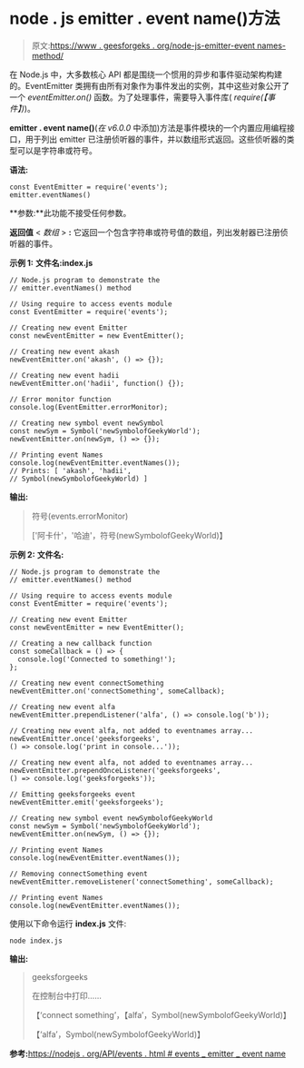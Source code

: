 # node . js emitter . event name()方法

> 原文:[https://www . geesforgeks . org/node-js-emitter-event names-method/](https://www.geeksforgeeks.org/node-js-emitter-eventnames-method/)

在 Node.js 中，大多数核心 API 都是围绕一个惯用的异步和事件驱动架构构建的。EventEmitter 类拥有由所有对象作为事件发出的实例，其中这些对象公开了一个 *eventEmitter.on()* 函数。为了处理事件，需要导入事件库( *require(【事件】)*)。

**emitter . event name()**(*在 v6.0.0* 中添加)方法是事件模块的一个内置应用编程接口，用于列出 emitter 已注册侦听器的事件，并以数组形式返回。这些侦听器的类型可以是字符串或符号。

**语法:**

```
const EventEmitter = require('events');
emitter.eventNames()
```

**参数:**此功能不接受任何参数。

**返回值** < *数组* > **:** 它返回一个包含字符串或符号值的数组，列出发射器已注册侦听器的事件。

**示例 1:** **文件名:index.js**

```
// Node.js program to demonstrate the 
// emitter.eventNames() method 

// Using require to access events module 
const EventEmitter = require('events');

// Creating new event Emitter
const newEventEmitter = new EventEmitter();

// Creating new event akash
newEventEmitter.on('akash', () => {});

// Creating new event hadii
newEventEmitter.on('hadii', function() {});

// Error monitor function
console.log(EventEmitter.errorMonitor);

// Creating new symbol event newSymbol
const newSym = Symbol('newSymbolofGeekyWorld');
newEventEmitter.on(newSym, () => {});

// Printing event Names
console.log(newEventEmitter.eventNames());
// Prints: [ 'akash', 'hadii', 
// Symbol(newSymbolofGeekyWorld) ]
```

**输出:**

> 符号(events.errorMonitor)
> 
> ['阿卡什'，'哈迪'，符号(newSymbolofGeekyWorld)】

**示例 2:** **文件名:**

```
// Node.js program to demonstrate the 
// emitter.eventNames() method 

// Using require to access events module 
const EventEmitter = require('events');

// Creating new event Emitter
const newEventEmitter = new EventEmitter();

// Creating a new callback function 
const someCallback = () => {
  console.log('Connected to something!');
};

// Creating new event connectSomething
newEventEmitter.on('connectSomething', someCallback);

// Creating new event alfa
newEventEmitter.prependListener('alfa', () => console.log('b'));

// Creating new event alfa, not added to eventnames array...
newEventEmitter.once('geeksforgeeks', 
() => console.log('print in console...'));

// Creating new event alfa, not added to eventnames array...
newEventEmitter.prependOnceListener('geeksforgeeks', 
() => console.log('geeksforgeeks'));

// Emitting geeksforgeeks event
newEventEmitter.emit('geeksforgeeks');

// Creating new symbol event newSymbolofGeekyWorld
const newSym = Symbol('newSymbolofGeekyWorld');
newEventEmitter.on(newSym, () => {});

// Printing event Names
console.log(newEventEmitter.eventNames());

// Removing connectSomething event
newEventEmitter.removeListener('connectSomething', someCallback);

// Printing event Names
console.log(newEventEmitter.eventNames());
```

使用以下命令运行 **index.js** 文件:

```
node index.js
```

**输出:**

> geeksforgeeks
> 
> 在控制台中打印……
> 
> 【‘connect something’，【alfa’，Symbol(newSymbolofGeekyWorld)】
> 
> 【‘alfa’，Symbol(newSymbolofGeekyWorld)】

**参考:**[https://nodejs . org/API/events . html # events _ emitter _ event name](https://nodejs.org/api/events.html#events_emitter_eventnames)